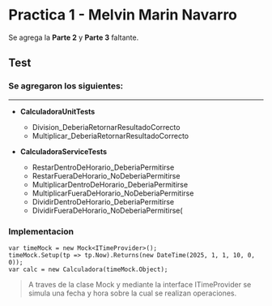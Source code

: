 # Practica 1 - Melvin Marin Navarro

Se agrega la **Parte 2** y **Parte 3** faltante.   

## Test
### Se agregaron los siguientes:
---
* **CalculadoraUnitTests**
    * Division_DeberiaRetornarResultadoCorrecto
	* Multiplicar_DeberiaRetornarResultadoCorrecto
	
* **CalculadoraServiceTests**
	* RestarDentroDeHorario_DeberiaPermitirse
	* RestarFueraDeHorario_NoDeberiaPermitirse
	* MultiplicarDentroDeHorario_DeberiaPermitirse
	* MultiplicarFueraDeHorario_NoDeberiaPermitirse
	* DividirDentroDeHorario_DeberiaPermitirse
	* DividirFueraDeHorario_NoDeberiaPermitirse(

### Implementacion
```
var timeMock = new Mock<ITimeProvider>();
timeMock.Setup(tp => tp.Now).Returns(new DateTime(2025, 1, 1, 10, 0, 0));
var calc = new Calculadora(timeMock.Object);
```
> A traves de la clase Mock y mediante la interface ITimeProvider se simula 
una fecha y hora sobre la cual se realizan operaciones. 
>
